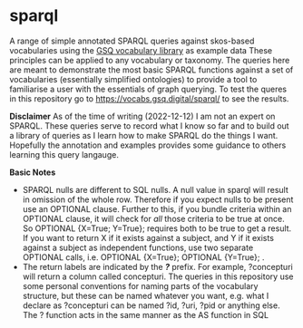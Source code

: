 # sparql
A range of simple annotated SPARQL queries against skos-based vocabularies using the [GSQ vocabulary library](https://vocabs.gsq.digital) as example data 
These principles can be applied to any vocabulary or taxonomy. The queries here are meant to demonstrate the most basic SPARQL functions against a set of vocabularies (essentially simplified ontologies) to provide a tool to familiarise a user with the essentials of graph querying. To test the queres in this repository go to https://vocabs.gsq.digital/sparql/ to see the results.

**Disclaimer**
As of the time of writing (2022-12-12) I am not an expert on SPARQL. These queries serve to record what I know so far and to build out a library of queries as I learn how to make SPARQL do the things I want. Hopefully the annotation and examples provides some guidance to others learning this query langauge.

**Basic Notes**
- SPARQL nulls are different to SQL nulls. A null value in sparql will result in omission of the whole row. Therefore if you expect nulls to be present use an OPTIONAL clause. Further to this, if you bundle criteria within an OPTIONAL clause, it will check for _all_ those criteria to be true at once. So OPTIONAL {X=True; Y=True}; requires both to be true to get a result. If you want to return X if it exists against a subject, and Y if it exists against a subject as independent functions, use two separate OPTIONAL calls, i.e. OPTIONAL {X=True}; OPTIONAL {Y=True}; .
- The return labels are indicated by the _**?**_ prefix. For example, ?concepturi will return a column called concepturi. The queries in this repository use some personal conventions for naming parts of the vocabulary structure, but these can be named whatever you want, e.g. what I declare as ?concepturi can be named ?id, ?uri, ?pid or anything else. The ? function acts in the same manner as the AS function in SQL
